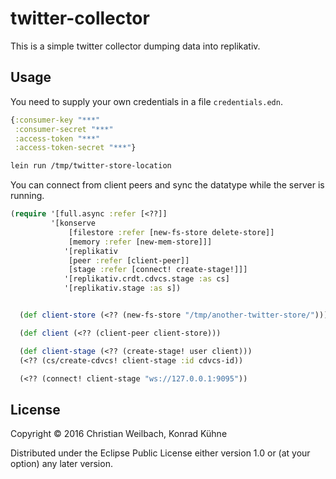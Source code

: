# twitter-collector

This is a simple twitter collector dumping data into replikativ. 

## Usage

You need to supply your own credentials in a file `credentials.edn`. 

~~~clojure
{:consumer-key "***"
 :consumer-secret "***"
 :access-token "***"
 :access-token-secret "***"}
~~~

~~~bash
lein run /tmp/twitter-store-location
~~~

You can connect from client peers and sync the datatype while the server is running.

~~~clojure
(require '[full.async :refer [<??]]
         '[konserve
             [filestore :refer [new-fs-store delete-store]]
             [memory :refer [new-mem-store]]]
            '[replikativ
             [peer :refer [client-peer]]
             [stage :refer [connect! create-stage!]]]
            '[replikativ.crdt.cdvcs.stage :as cs]
            '[replikativ.stage :as s])


  (def client-store (<?? (new-fs-store "/tmp/another-twitter-store/")))

  (def client (<?? (client-peer client-store)))

  (def client-stage (<?? (create-stage! user client)))
  (<?? (cs/create-cdvcs! client-stage :id cdvcs-id))

  (<?? (connect! client-stage "ws://127.0.0.1:9095"))
~~~


## License

Copyright © 2016 Christian Weilbach, Konrad Kühne

Distributed under the Eclipse Public License either version 1.0 or (at
your option) any later version.
